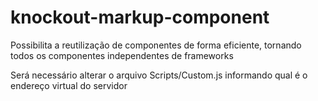 # knockout-markup-component
Possibilita a reutilização de componentes de forma eficiente, tornando todos os componentes independentes de frameworks

Será necessário alterar o arquivo Scripts/Custom.js informando qual é o endereço virtual do servidor
